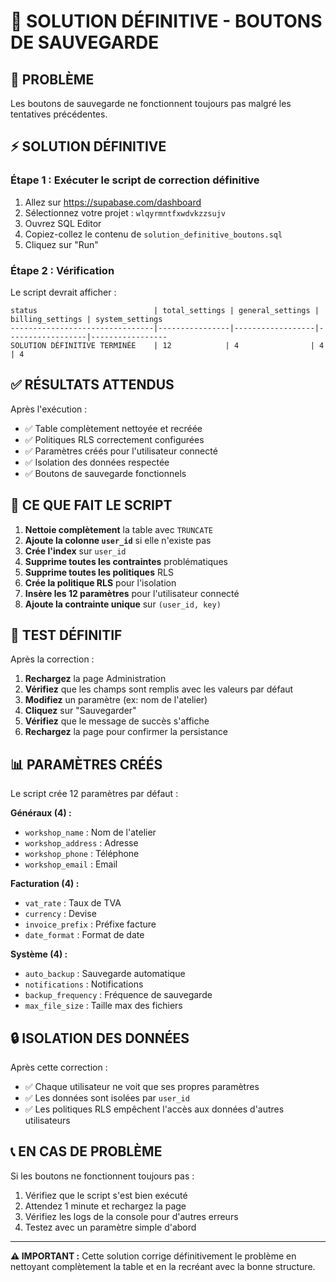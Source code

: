 # 🔧 SOLUTION DÉFINITIVE - BOUTONS DE SAUVEGARDE

## 🚨 PROBLÈME
Les boutons de sauvegarde ne fonctionnent toujours pas malgré les tentatives précédentes.

## ⚡ SOLUTION DÉFINITIVE

### Étape 1 : Exécuter le script de correction définitive
1. Allez sur https://supabase.com/dashboard
2. Sélectionnez votre projet : `wlqyrmntfxwdvkzzsujv`
3. Ouvrez SQL Editor
4. Copiez-collez le contenu de `solution_definitive_boutons.sql`
5. Cliquez sur "Run"

### Étape 2 : Vérification
Le script devrait afficher :
```
status                          | total_settings | general_settings | billing_settings | system_settings
--------------------------------|----------------|------------------|------------------|-----------------
SOLUTION DÉFINITIVE TERMINÉE    | 12            | 4                | 4                | 4
```

## ✅ RÉSULTATS ATTENDUS

Après l'exécution :
- ✅ Table complètement nettoyée et recréée
- ✅ Politiques RLS correctement configurées
- ✅ Paramètres créés pour l'utilisateur connecté
- ✅ Isolation des données respectée
- ✅ Boutons de sauvegarde fonctionnels

## 🔧 CE QUE FAIT LE SCRIPT

1. **Nettoie complètement** la table avec `TRUNCATE`
2. **Ajoute la colonne `user_id`** si elle n'existe pas
3. **Crée l'index** sur `user_id`
4. **Supprime toutes les contraintes** problématiques
5. **Supprime toutes les politiques** RLS
6. **Crée la politique RLS** pour l'isolation
7. **Insère les 12 paramètres** pour l'utilisateur connecté
8. **Ajoute la contrainte unique** sur `(user_id, key)`

## 🧪 TEST DÉFINITIF

Après la correction :
1. **Rechargez** la page Administration
2. **Vérifiez** que les champs sont remplis avec les valeurs par défaut
3. **Modifiez** un paramètre (ex: nom de l'atelier)
4. **Cliquez** sur "Sauvegarder"
5. **Vérifiez** que le message de succès s'affiche
6. **Rechargez** la page pour confirmer la persistance

## 📊 PARAMÈTRES CRÉÉS

Le script crée 12 paramètres par défaut :

**Généraux (4) :**
- `workshop_name` : Nom de l'atelier
- `workshop_address` : Adresse
- `workshop_phone` : Téléphone
- `workshop_email` : Email

**Facturation (4) :**
- `vat_rate` : Taux de TVA
- `currency` : Devise
- `invoice_prefix` : Préfixe facture
- `date_format` : Format de date

**Système (4) :**
- `auto_backup` : Sauvegarde automatique
- `notifications` : Notifications
- `backup_frequency` : Fréquence de sauvegarde
- `max_file_size` : Taille max des fichiers

## 🔒 ISOLATION DES DONNÉES

Après cette correction :
- ✅ Chaque utilisateur ne voit que ses propres paramètres
- ✅ Les données sont isolées par `user_id`
- ✅ Les politiques RLS empêchent l'accès aux données d'autres utilisateurs

## 📞 EN CAS DE PROBLÈME

Si les boutons ne fonctionnent toujours pas :
1. Vérifiez que le script s'est bien exécuté
2. Attendez 1 minute et rechargez la page
3. Vérifiez les logs de la console pour d'autres erreurs
4. Testez avec un paramètre simple d'abord

---

**⚠️ IMPORTANT :** Cette solution corrige définitivement le problème en nettoyant complètement la table et en la recréant avec la bonne structure.
